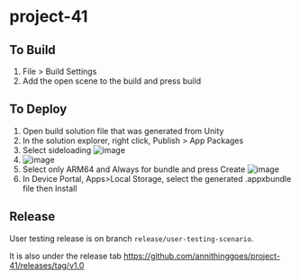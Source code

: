 # project-41

## To Build
1) File > Build Settings
2) Add the open scene to the build and press build

## To Deploy
1) Open build solution file that was generated from Unity
2) In the solution explorer, right click, Publish > App Packages
3) Select sideloading ![image](https://user-images.githubusercontent.com/52563454/127789465-10a35a51-b5da-4a62-935d-35b5e0e612cc.png)
4) ![image](https://user-images.githubusercontent.com/52563454/127789449-d3d79583-2180-4377-81a8-e2a3bd6b5ada.png)
5) Select only ARM64 and Always for bundle and press Create ![image](https://user-images.githubusercontent.com/52563454/127789568-7d63ac9b-e632-4b7d-8aab-f8c213310747.png)
6) In Device Portal, Apps>Local Storage, select the generated .appxbundle file then Install

## Release
User testing release is on branch  `release/user-testing-scenario`.

It is also under the release tab https://github.com/annithinggoes/project-41/releases/tag/v1.0
